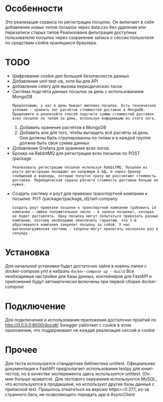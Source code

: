# Особенности
Это реализация сервиса по регистрации посылок.
Он включает в себя добавление новых типов посылок через data.csv без удаления или перезаписи старых типов
Реализована фильтрация доступных пользователю посылок через сохранение записи о сессии пользотеля по средствам cookie хранящихся браузера.

# TODO
- Шифрование cookie для большей безопасности данных
- Добавление unit-test-ов, хотя бы для API
- добавление celery для вызова периодических тасок
- Система подсчёта данных посылок за день с использованием MongoDB
    ```
    Предположим, у нас в день бывает миллион посылок. Есть техническое условие - хранить лог расчётов стоимостей доставок в MongoDB. Предложите и реализуйте способ подсчета суммы стоимостей доставок всех посылок по типам за день, используя информацию из этого лога.
    ```
    1. Добавить хранение расчётов в MongoDB
    2. Добавить апи для того, чтобы вытащить всё расчёты за день. Они должны быть сгрупированны по типам и в каждой группе должна быть своя сумма данных
- Добавление Grafana для хранение всех логов
- Брокер на RabbitMQ для регистрации всех посылок по POST /package
    ```
    Реализовать регистрацию посылок используя RabbitMQ. Посылки из роута регистрации попадают не напрямую в БД, а через брокер сообщений и воркеры, которые попутно сразу же рассчитают стоимость доставки. Периодическая задача расчета стоимость доставки больше не нужна.
    ```
- Создать систему и роут для привязки транспортной компании к посылке. PUT /package/{package_id}/set-company
    ```
    Создать роут привязки посылки к транспортной компании (добавить id компании - любое положительное число - к записи посылки), которая ее будет доставлять. Одну посылку могут попытаться привязать разные компании, поэтому необходимо обеспечить гарантию, что 1-й обратившаяся компания закрепит посылку за собой. У нас высоконагруженная система - запросы могут прилетать несколько раз в секунду.
    ```

# Установка

Для начальной установки будет достаточно зайти в корень папки с docker-compose.yml и набрать `docker-compose up --build`
Все необходимые настройки для базы данных, контейнеров для FastAPI и приложений будут автоматически включены при первой сборке docker-compose

# Подключение

Для подключения и использования приложения достаточно пройтий по http://0.0.0.0:8000/docs#/
Swagger работает с cookie в этом приложении, что поддерживает не каждая реализация сессий и cookie


# Прочее

Для теста используется стандартная библиотека unittest. Официальная документация к FastAPI предполагает использование testpy для юнит-тестов, но в качестве эксперемента здесь используется unittest. (Он мне больше нравится).
Для тестового окружения используются MySQL, что используются в продакшене, но используют другие базы данные с припиской test.
Пришлось откатиться на версию httpx==0.27.1, из-за странного бага, не позволяющего передать app в AsyncClient


